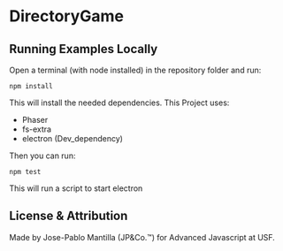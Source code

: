 # DirectoryGame

## Running Examples Locally

Open a terminal (with node installed) in the repository folder and run:

```
npm install
```

This will install the needed dependencies. This Project uses:
* Phaser
* fs-extra
* electron (Dev_dependency) 


Then you can run:

```
npm test
```

This will run a script to start electron

## License & Attribution

Made by Jose-Pablo Mantilla (JP&Co.™) for Advanced Javascript at USF.